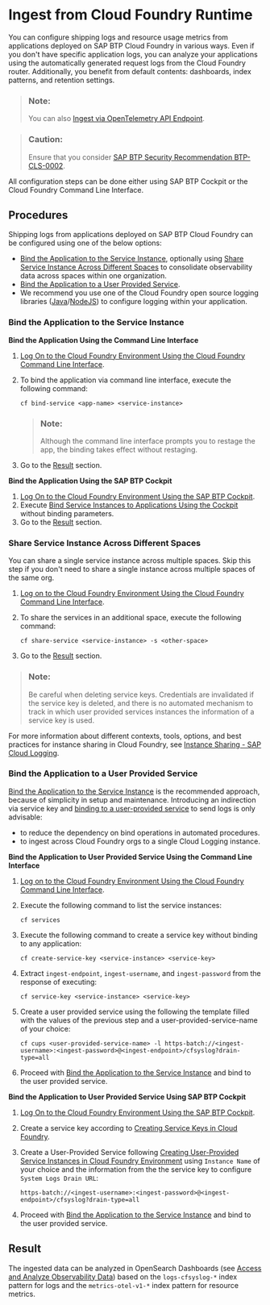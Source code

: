 <!-- loiof5a7c993743c4ee79722479371b90b37 -->

# Ingest from Cloud Foundry Runtime

You can configure shipping logs and resource usage metrics from applications deployed on SAP BTP Cloud Foundry in various ways. Even if you don't have specific application logs, you can analyze your applications using the automatically generated request logs from the Cloud Foundry router. Additionally, you benefit from default contents: dashboards, index patterns, and retention settings.

> ### Note:  
> You can also [Ingest via OpenTelemetry API Endpoint](ingest-via-opentelemetry-api-endpoint-fdc78af.md).

> ### Caution:  
> Ensure that you consider [SAP BTP Security Recommendation BTP-CLS-0002](https://help.sap.com/docs/btp/sap-btp-security-recommendations-c8a9bb59fe624f0981efa0eff2497d7d/sap-btp-security-recommendations?seclist-index=BTP-CLS-0002).

All configuration steps can be done either using SAP BTP Cockpit or the Cloud Foundry Command Line Interface.

<a name="loiof5a7c993743c4ee79722479371b90b37__section_fbf_yc4_xyb"/>

## Procedures

Shipping logs from applications deployed on SAP BTP Cloud Foundry can be configured using one of the below options:

-   [Bind the Application to the Service Instance](ingest-from-cloud-foundry-runtime-f5a7c99.md#loiof5a7c993743c4ee79722479371b90b37__bind_the_application), optionally using [Share Service Instance Across Different Spaces](ingest-from-cloud-foundry-runtime-f5a7c99.md#loiof5a7c993743c4ee79722479371b90b37__share_service_instance_across_different_spaces) to consolidate observability data across spaces within one organization.
-   [Bind the Application to a User Provided Service](ingest-from-cloud-foundry-runtime-f5a7c99.md#loiof5a7c993743c4ee79722479371b90b37__bind_the_application_to_user_provided_service).
-   We recommend you use one of the Cloud Foundry open source logging libraries \([Java](https://github.com/SAP/cf-java-logging-support)/[NodeJS](https://github.com/SAP/cf-nodejs-logging-support)\) to configure logging within your application.


### Bind the Application to the Service Instance

**Bind the Application Using the Command Line Interface**

1.  [Log On to the Cloud Foundry Environment Using the Cloud Foundry Command Line Interface](https://help.sap.com/docs/btp/sap-business-technology-platform/log-on-to-cloud-foundry-environment-using-cloud-foundry-command-line-interface).
2.  To bind the application via command line interface, execute the following command:

    ```
    cf bind-service <app-name> <service-instance>
    
    ```

    > ### Note:  
    > Although the command line interface prompts you to restage the app, the binding takes effect without restaging.

3.  Go to the [Result](ingest-from-cloud-foundry-runtime-f5a7c99.md#loiof5a7c993743c4ee79722479371b90b37__section_gvg_4k4_xyb) section.

**Bind the Application Using the SAP BTP Cockpit**

1.  [Log On to the Cloud Foundry Environment Using the SAP BTP Cockpit](https://help.sap.com/docs/btp/sap-business-technology-platform/cloud-foundry-environment).
2.  Execute [Bind Service Instances to Applications Using the Cockpit](https://help.sap.com/docs/service-manager/sap-service-manager/binding-service-instances-to-cloud-foundry-applications) without binding parameters.
3.  Go to the [Result](ingest-from-cloud-foundry-runtime-f5a7c99.md#loiof5a7c993743c4ee79722479371b90b37__section_gvg_4k4_xyb) section.


### Share Service Instance Across Different Spaces

You can share a single service instance across multiple spaces. Skip this step if you don't need to share a single instance across multiple spaces of the same org.

1.  [Log on to the Cloud Foundry Environment Using the Cloud Foundry Command Line Interface](https://help.sap.com/docs/btp/sap-business-technology-platform/log-on-to-cloud-foundry-environment-using-cloud-foundry-command-line-interface).
2.  To share the services in an additional space, execute the following command:

    ```
    cf share-service <service-instance> -s <other-space>
    ```

3.  Go to the [Result](ingest-from-cloud-foundry-runtime-f5a7c99.md#loiof5a7c993743c4ee79722479371b90b37__section_gvg_4k4_xyb) section.

> ### Note:  
> Be careful when deleting service keys. Credentials are invalidated if the service key is deleted, and there is no automated mechanism to track in which user provided services instances the information of a service key is used.

For more information about different contexts, tools, options, and best practices for instance sharing in Cloud Foundry, see [Instance Sharing - SAP Cloud Logging](https://community.sap.com/t5/technology-blog-posts-by-sap/instance-sharing-sap-cloud-logging/ba-p/14179941).

### Bind the Application to a User Provided Service

[Bind the Application to the Service Instance](ingest-from-cloud-foundry-runtime-f5a7c99.md#loiof5a7c993743c4ee79722479371b90b37__bind_the_application) is the recommended approach, because of simplicity in setup and maintenance. Introducing an indirection via service key and [binding to a user-provided service](https://docs.cloudfoundry.org/devguide/services/user-provided.html) to send logs is only advisable:

-   to reduce the dependency on bind operations in automated procedures.
-   to ingest across Cloud Foundry orgs to a single Cloud Logging instance.

**Bind the Application to User Provided Service Using the Command Line Interface**

1.  [Log on to the Cloud Foundry Environment Using the Cloud Foundry Command Line Interface](https://help.sap.com/docs/btp/sap-business-technology-platform/log-on-to-cloud-foundry-environment-using-cloud-foundry-command-line-interface).
2.  Execute the following command to list the service instances:

    ```
    cf services
    ```

3.  Execute the following command to create a service key without binding to any application:

    ```
    cf create-service-key <service-instance> <service-key>
    ```

4.  Extract `ingest-endpoint`, `ingest-username`, and `ingest-password` from the response of executing:

    ```
    cf service-key <service-instance> <service-key>
    ```

5.  Create a user provided service using the following the template filled with the values of the previous step and a user-provided-service-name of your choice:

    ```
    cf cups <user-provided-service-name> -l https-batch://<ingest-username>:<ingest-password>@<ingest-endpoint>/cfsyslog?drain-type=all
    ```

6.  Proceed with [Bind the Application to the Service Instance](ingest-from-cloud-foundry-runtime-f5a7c99.md#loiof5a7c993743c4ee79722479371b90b37__bind_the_application) and bind to the user provided service.

**Bind the Application to User Provided Service Using SAP BTP Cockpit**

1.  [Log On to the Cloud Foundry Environment Using the SAP BTP Cockpit](https://help.sap.com/docs/btp/sap-business-technology-platform/cloud-foundry-environment).
2.  Create a service key according to [Creating Service Keys in Cloud Foundry](https://help.sap.com/viewer/09cc82baadc542a688176dce601398de/Cloud/en-US/6fcac08409db4b0f9ad55a6acd4d31c5.html).
3.  Create a User-Provided Service following [Creating User-Provided Service Instances in Cloud Foundry Environment](https://help.sap.com/docs/service-manager/sap-service-manager/creating-user-provided-service-instances-in-cloud-foundry-environment) using `Instance Name` of your choice and the information from the the service key to configure `System Logs Drain URL`:

    ```
    https-batch://<ingest-username>:<ingest-password>@<ingest-endpoint>/cfsyslog?drain-type=all
    ```

4.  Proceed with [Bind the Application to the Service Instance](ingest-from-cloud-foundry-runtime-f5a7c99.md#loiof5a7c993743c4ee79722479371b90b37__bind_the_application) and bind to the user provided service.



<a name="loiof5a7c993743c4ee79722479371b90b37__section_gvg_4k4_xyb"/>

## Result

The ingested data can be analyzed in OpenSearch Dashboards \(see [Access and Analyze Observability Data](access-and-analyze-observability-data-dad5b01.md)\) based on the `logs-cfsyslog-*` index pattern for logs and the `metrics-otel-v1-*` index pattern for resource metrics.

